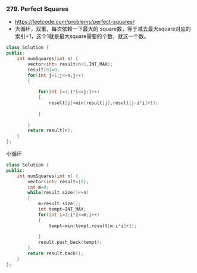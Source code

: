 ### 279. Perfect Squares
- https://leetcode.com/problems/perfect-squares/
- 大循环，双重，每次依赖一下最大的 square数，等于减去最大square对应的索引+1，这个1就是最大square需要的个数，就这一个数。

```c++
class Solution {
public:
    int numSquares(int n) {
        vector<int> result(n+1,INT_MAX);
        result[0]=0;
        for(int j=1;j<=n;j++)
        {
            
            for(int i=1;i*i<=j;i++)
            {
                result[j]=min(result[j],result[j-i*i]+1);
                
            }
            
        }
        return result[n];
    }
};
```

小循环

```c++
class Solution {
public:
    int numSquares(int n) {
        vector<int> result={0};
        int m=0;
        while(result.size()<=n)
        {
            m=result.size();
            int tempt=INT_MAX;
            for(int i=1;i*i<=m;i++)
            {
                tempt=min(tempt,result[m-i*i]+1);
                
            }
            result.push_back(tempt);
        }
        return result.back();
    }
};
```

